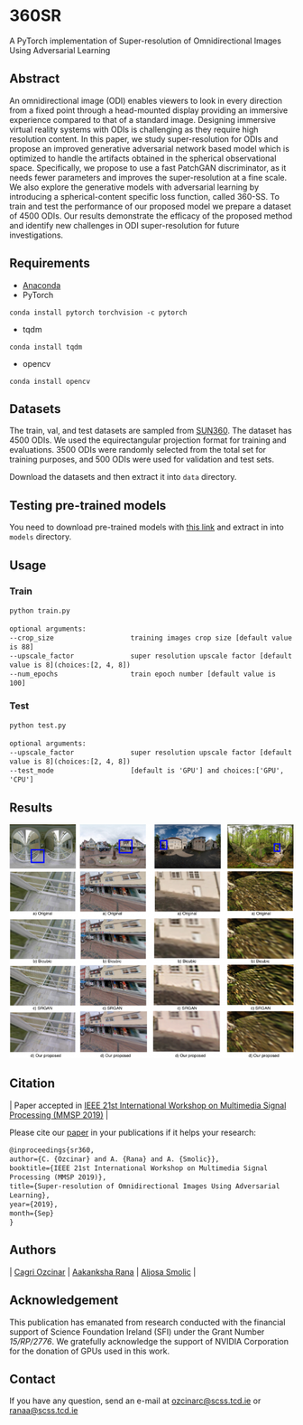 # 360SR
A PyTorch implementation of Super-resolution of Omnidirectional Images Using Adversarial Learning 

## Abstract

An omnidirectional image (ODI) enables viewers to look in every direction from a fixed point through a head-mounted display providing an immersive experience compared to that of a standard image. Designing immersive virtual reality systems with ODIs is challenging as they require high resolution content. In this paper, we study super-resolution for ODIs and propose an improved generative adversarial network based model which is optimized to handle the artifacts obtained in the spherical observational space. Specifically, we propose to use a fast PatchGAN discriminator, as it needs fewer parameters and improves the super-resolution at a fine scale. We also explore the generative models with adversarial learning by introducing a spherical-content specific loss function, called 360-SS. To train and test the performance of our proposed model we prepare a dataset of 4500 ODIs. Our results demonstrate the efficacy of the proposed method and identify new challenges in ODI super-resolution for future investigations.

## Requirements
- [Anaconda](https://www.anaconda.com/download/)
- PyTorch
```
conda install pytorch torchvision -c pytorch
```
- tqdm
```
conda install tqdm
```
- opencv
```
conda install opencv
```

## Datasets

The train, val, and test datasets are sampled from [SUN360](http://people.csail.mit.edu/jxiao/SUN360/).
The dataset has 4500 ODIs. We used the equirectangular projection format for training and evaluations. 3500 ODIs were randomly selected from the total set for training purposes, and 500 ODIs were
used for validation and test sets.

Download the datasets and then extract it into `data` directory.

## Testing pre-trained models

You need to download pre-trained models with [this link](http://v-sense.scss.tcd.ie/Datasets/SR360_models.zip) and extract in into `models` directory.

## Usage

### Train
```
python train.py

optional arguments:
--crop_size                   training images crop size [default value is 88]
--upscale_factor              super resolution upscale factor [default value is 8](choices:[2, 4, 8])
--num_epochs                  train epoch number [default value is 100]
```

### Test

```
python test.py

optional arguments:
--upscale_factor              super resolution upscale factor [default value is 8](choices:[2, 4, 8])
--test_mode 				  [default is 'GPU'] and choices:['GPU', 'CPU']
```



## Results
![results](img/results.png)

## Citation

| Paper accepted in [IEEE 21st International Workshop on Multimedia Signal Processing (MMSP 2019)](https://mmsp2019.org/) |

Please cite our [paper](https://v-sense.scss.tcd.ie/wp-content/uploads/2019/09/mmsp_sr_2019.pdf) in your publications if it helps your research:
````
@inproceedings{sr360,
author={C. {Ozcinar} and A. {Rana} and A. {Smolic}}, 
booktitle={IEEE 21st International Workshop on Multimedia Signal Processing (MMSP 2019)}, 
title={Super-resolution of Omnidirectional Images Using Adversarial Learning}, 
year={2019}, 
month={Sep}
}
````
## Authors

| [Cagri Ozcinar][CagriOzcinar-web] | [Aakanksha Rana][Aakanksha-web] | [Aljosa Smolic][AljosaSmolic-web] |

[CagriOzcinar-web]: (https://www.scss.tcd.ie/~ozcinarc/)

[Aakanksha-web]: (https://v-sense.scss.tcd.ie/?profile=template_profile)

[AljosaSmolic-web]: (https://v-sense.scss.tcd.ie/?profile=prof-aljosa-smolic-2)

## Acknowledgement

This publication has emanated from research conducted with the financial support of Science Foundation Ireland (SFI) under the Grant Number *15/RP/2776*. We gratefully acknowledge the support of NVIDIA Corporation for the donation of GPUs used in this work.

## Contact

If you have any question, send an e-mail at [ozcinarc@scss.tcd.ie]() or [ranaa@scss.tcd.ie]()